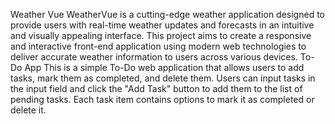 Weather Vue
WeatherVue is a cutting-edge weather application designed to provide users with real-time weather updates and forecasts in an intuitive and visually appealing interface. This project aims to create a responsive and interactive front-end application using modern web technologies to deliver accurate weather information to users across various devices.
To-Do App
This is a simple To-Do web application that allows users to add tasks, mark them as completed, and delete them. Users can input tasks in the input field and click the "Add Task" button to add them to the list of pending tasks. Each task item contains options to mark it as completed or delete it.

